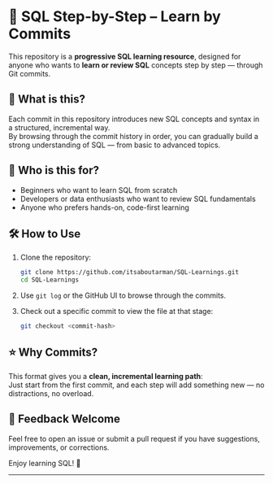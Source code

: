 # 📘 SQL Step-by-Step – Learn by Commits

This repository is a **progressive SQL learning resource**, designed for anyone who wants to **learn or review SQL** concepts step by step — through Git commits.

## 🚀 What is this?

Each commit in this repository introduces new SQL concepts and syntax in a structured, incremental way.  
By browsing through the commit history in order, you can gradually build a strong understanding of SQL — from basic to advanced topics.

## 🧠 Who is this for?

- Beginners who want to learn SQL from scratch  
- Developers or data enthusiasts who want to review SQL fundamentals  
- Anyone who prefers hands-on, code-first learning

## 🛠 How to Use

1. Clone the repository:
   ```bash
   git clone https://github.com/itsaboutarman/SQL-Learnings.git
   cd SQL-Learnings
   ```

2. Use `git log` or the GitHub UI to browse through the commits.

3. Check out a specific commit to view the file at that stage:
   ```bash
   git checkout <commit-hash>
   ```

## ⭐ Why Commits?

This format gives you a **clean, incremental learning path**:  
Just start from the first commit, and each step will add something new — no distractions, no overload.

## 🙌 Feedback Welcome

Feel free to open an issue or submit a pull request if you have suggestions, improvements, or corrections.


Enjoy learning SQL! 🚀  

---
